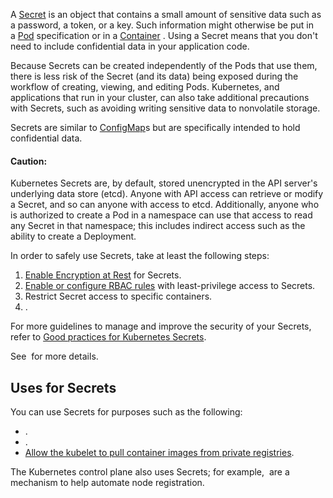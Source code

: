 A [Secret](https://kubernetes.io/docs/concepts/configuration/secret/) is an object that contains a small amount of sensitive data such as a password, a token, or a key. Such information might otherwise be put in a [Pod](../Workloads/Pod.md) specification or in a [Container](../Container/Container.md) [](https://kubernetes.io/docs/reference/glossary/?all=true#term-image). Using a Secret means that you don't need to include confidential data in your application code.

Because Secrets can be created independently of the Pods that use them, there is less risk of the Secret (and its data) being exposed during the workflow of creating, viewing, and editing Pods. Kubernetes, and applications that run in your cluster, can also take additional precautions with Secrets, such as avoiding writing sensitive data to nonvolatile storage.

Secrets are similar to [ConfigMap](ConfigMap.md)s but are specifically intended to hold confidential data.

#### Caution:

Kubernetes Secrets are, by default, stored unencrypted in the API server's underlying data store (etcd). Anyone with API access can retrieve or modify a Secret, and so can anyone with access to etcd. Additionally, anyone who is authorized to create a Pod in a namespace can use that access to read any Secret in that namespace; this includes indirect access such as the ability to create a Deployment.

In order to safely use Secrets, take at least the following steps:

1. [Enable Encryption at Rest](https://kubernetes.io/docs/tasks/administer-cluster/encrypt-data/) for Secrets.
2. [Enable or configure RBAC rules](https://kubernetes.io/docs/reference/access-authn-authz/authorization/) with least-privilege access to Secrets.
3. Restrict Secret access to specific containers.
4. [](https://secrets-store-csi-driver.sigs.k8s.io/concepts.html#provider-for-the-secrets-store-csi-driver).

For more guidelines to manage and improve the security of your Secrets, refer to [Good practices for Kubernetes Secrets](https://kubernetes.io/docs/concepts/security/secrets-good-practices/).

See [](https://kubernetes.io/docs/concepts/configuration/secret/#information-security-for-secrets) for more details.

## Uses for Secrets[](https://kubernetes.io/docs/concepts/configuration/secret/#uses-for-secrets)

You can use Secrets for purposes such as the following:

- [](https://kubernetes.io/docs/tasks/inject-data-application/distribute-credentials-secure/#define-container-environment-variables-using-secret-data).
- [](https://kubernetes.io/docs/tasks/inject-data-application/distribute-credentials-secure/#provide-prod-test-creds).
- [Allow the kubelet to pull container images from private registries](https://kubernetes.io/docs/tasks/configure-pod-container/pull-image-private-registry/).

The Kubernetes control plane also uses Secrets; for example, [](https://kubernetes.io/docs/concepts/configuration/secret/#bootstrap-token-secrets) are a mechanism to help automate node registration.
